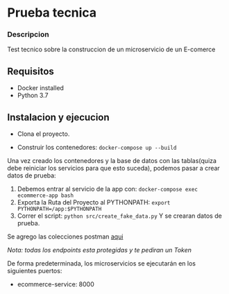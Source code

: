 # Prueba tecnica

### Descripcion

Test tecnico sobre la construccion de un microservicio de un E-comerce

## Requisitos

- Docker installed
- Python 3.7

## Instalacion y ejecucion

- Clona el proyecto.

- Construir los contenedores: `docker-compose up --build`

Una vez creado los contenedores y la base de datos con las tablas(quiza debe reiniciar los servicios para que esto suceda), podemos pasar a crear datos de prueba:

1. Debemos entrar al servicio de la app con: `docker-compose exec ecommerce-app bash`
2. Exporta la Ruta del Proyecto al PYTHONPATH: `export PYTHONPATH=/app:$PYTHONPATH`
3. Correr el script: `python src/create_fake_data.py` Y se crearan datos de prueba.

Se agrego las colecciones postman [aqui](./Colleciones%20de%20postman/)

_Nota: todas los endpoints esta protegidas y te pediran un Token_

De forma predeterminada, los microservicios se ejecutarán en los siguientes puertos:

- ecommerce-service: 8000
